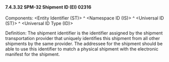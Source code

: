 #### 7.4.3.32 SPM-32 Shipment ID (EI) 02316

Components: &lt;Entity Identifier (ST)> ^ &lt;Namespace ID (IS)> ^ &lt;Universal ID (ST)> ^ &lt;Universal ID Type (ID)>

Definition: The shipment identifier is the identifier assigned by the shipment transportation provider that uniquely identifies this shipment from all other shipments by the same provider. The addressee for the shipment should be able to use this identifier to match a physical shipment with the electronic manifest for the shipment.

